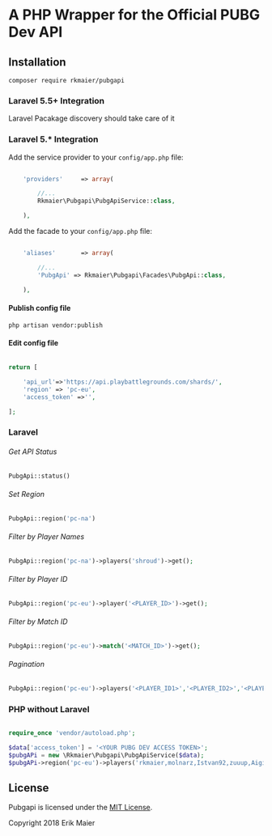 # A PHP Wrapper for the Official PUBG Dev API

## Installation 

` composer require rkmaier/pubgapi `

### Laravel 5.5+ Integration
Laravel Pacakage discovery should take care of it

### Laravel 5.* Integration

Add the service provider to your `config/app.php` file:

```php

    'providers'     => array(

        //...
        Rkmaier\Pubgapi\PubgApiService::class,

    ),
```

Add the facade to your `config/app.php` file:

```php

    'aliases'       => array(

        //...
        'PubgApi' => Rkmaier\Pubgapi\Facades\PubgApi::class,

    ),

```
#### Publish config file

`php artisan vendor:publish`

#### Edit config file

```php

return [

    'api_url'=>'https://api.playbattlegrounds.com/shards/',
    'region' => 'pc-eu',
    'access_token' =>'',

];

```


### Laravel

###### Get API Status

```php
PubgApi::status()
```

###### Set Region

```php
PubgApi::region('pc-na')
```

###### Filter by Player Names

```php
PubgApi::region('pc-na')->players('shroud')->get();
```

###### Filter by Player ID

```php
PubgApi::region('pc-eu')->player('<PLAYER_ID>')->get();
```

###### Filter by Match ID

```php
PubgApi::region('pc-eu')->match('<MATCH_ID>')->get();
```

###### Pagination

```php
PubgApi::region('pc-eu')->players('<PLAYER_ID1>','<PLAYER_ID2>','<PLAYER_ID3>')->limit(1)->offset(2)->get();
```


### PHP without Laravel 

```php

require_once 'vendor/autoload.php'; 

$data['access_token'] = '<YOUR PUBG DEV ACCESS TOKEN>'; 
$pubgAPi = new \Rkmaier\Pubgapi\PubgApiService($data); 
$pubgAPi->region('pc-eu')->players('rkmaier,molnarz,Istvan92,zuuup,Aigialeusz')->get());

```


## License

Pubgapi is licensed under the [MIT License](http://opensource.org/licenses/MIT).

Copyright 2018 Erik Maier

